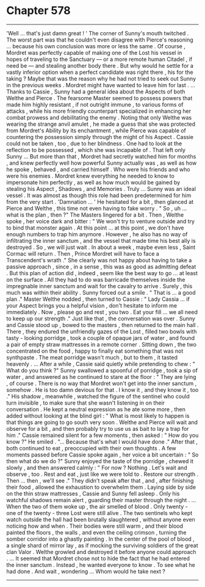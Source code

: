 
# Chapter 578


---

'Well … that's just damn great ! '
The corner of Sunny's mouth twitched . The worst part was that he couldn't even disagree with Pierce's reasoning … because his own conclusion was more or less the same .
Of course , Mordret was perfectly capable of making one of the Lost his vessel in hopes of traveling to the Sanctuary — or a more remote human Citadel , if need be — and stealing another body there . But why would he settle for a vastly inferior option when a perfect candidate was right there , his for the taking ?
Maybe that was the reason why he had not tried to seek out Sunny in the previous weeks . Mordret might have wanted to leave him for last .
… Thanks to Cassie , Sunny had a general idea about the Aspects of both Welthe and Pierce . The fearsome Master seemed to possess powers that made him highly resistant , if not outright immune , to various forms of attacks , while his more friendly counterpart specialized in enhancing her combat prowess and debilitating the enemy .
Noting that only Welthe was wearing the strange anvil amulet , he made a guess that she was protected from Mordret's Ability by its enchantment , while Pierce was capable of countering the possession simply through the might of his Aspect .
Cassie could not be taken , too , due to her blindness . One had to look at the reflection to be possessed , which she was incapable of .
That left only Sunny …
But more than that , Mordret had secretly watched him for months , and knew perfectly well how powerful Sunny actually was , as well as how he spoke , behaved , and carried himself . Who were his friends and who were his enemies . Mordret knew everything he needed to know to impersonate him perfectly , as well as how much would be gained by stealing his Aspect , Shadows , and Memories .
Truly … Sunny was an ideal vessel .
It was almost as though this role had been predetermined for him from the very start .
'Damnation … '
He hesitated for a bit , then glanced at Pierce and Welthe , this time not even having to fake worry .
" So , uh … what is the plan , then ?"
The Masters lingered for a bit . Then , Welthe spoke , her voice dark and bitter :
" We won't try to venture outside and try to bind that monster again . At this point … at this point , we don't have enough numbers to trap him anymore . However , he also has no way of infiltrating the inner sanctum , and the vessel that made time his best ally is destroyed . So , we will just wait . In about a week , maybe even less , Saint Cormac will return . Then , Prince Mordret will have to face a Transcendent's wrath ."
She clearly was not happy about having to take a passive approach , since , in a sense , this was as good as admitting defeat . But this plan of action did , indeed , seem like the best way to go … at least on the surface .
All they had to do was barricade themselves inside the impregnable inner sanctum and wait for the cavalry to arrive . Surely , this much was within their ability .
Sunny forced out a smile .
" That is … a good plan ."
Master Welthe nodded , then turned to Cassie :
" Lady Cassia … if your Aspect brings you a helpful vision , don't hesitate to inform me immediately . Now , please go and rest , you two . Eat your fill … we all need to keep up our strength ."
Just like that , the conversation was over .
Sunny and Cassie stood up , bowed to the masters , then returned to the main hall . There , they endured the unfriendly gazes of the Lost , filled two bowls with tasty - looking porridge , took a couple of opaque jars of water , and found a pair of empty straw mattresses in a remote corner .
Sitting down , the two concentrated on the food , happy to finally eat something that was not synthpaste . The meat porridge wasn't much , but to them , it tasted heavenly .
… After a while , Cassie said quietly while pretending to chew :
" What do you think ?"
Sunny swallowed a spoonful of porridge , took a sip of water , and answered as he continued to stare at the floor :
" They are lying , of course . There is no way that Mordret won't get into the inner sanctum , somehow . He is too damn devious for that . I know it , and they know it , too ."
His shadow , meanwhile , watched the figure of the sentinel who could turn invisible , to make sure that she wasn't listening in on their conversation .
He kept a neutral expression as he ate some more , then added without looking at the blind girl :
" What is most likely to happen is that things are going to go south very soon . Welthe and Pierce will wait and observe for a bit , and then probably try to use us as bait to lay a trap for him ."
Cassie remained silent for a few moments , then asked :
" How do you know ?"
He smiled .
"... Because that's what I would have done ."
After that , both continued to eat , preoccupied with their own thoughts . A few moments passed before Cassie spoke again , her voice a bit uncertain :
" So then what do we do ?"
Sunny enjoyed the taste of the porridge , chewed it slowly , and then answered calmly :
" For now ? Nothing . Let's wait and observe , too . Rest and eat , just like we were told to . Restore our strength . Then … then , we'll see ."
They didn't speak after that , and , after finishing their food , allowed the exhaustion to overwhelm them . Laying side by side on the thin straw mattresses , Cassie and Sunny fell asleep . Only his watchful shadows remain alert , guarding their master through the night .
… When the two of them woke up , the air smelled of blood .
Only twenty - one of the twenty - three Lost were still alive .
The two sentinels who kept watch outside the hall had been brutally slaughtered , without anyone even noticing how and when . Their bodies were still warm , and their blood painted the floors , the walls , and even the ceiling crimson , turning the somber corridor into a ghastly painting .
In the center of the pool of blood , a single shard of mirror lay , as if mocking the surviving soldiers of the great clan Valor . Welthe growled and destroyed it before anyone could approach .
… It seemed that Mordret chose not to hide the fact that he had entered the inner sanctum .
Instead , he wanted everyone to know .
To see what he had done .
And wait , wondering …
Whom would he take next ?

---


